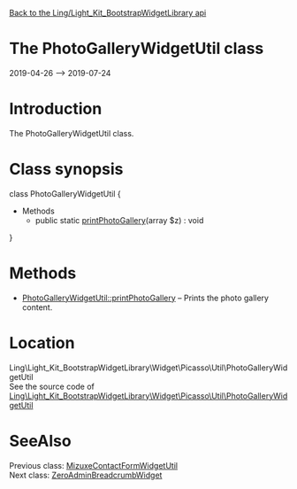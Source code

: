 [Back to the Ling/Light_Kit_BootstrapWidgetLibrary api](https://github.com/lingtalfi/Light_Kit_BootstrapWidgetLibrary/blob/master/doc/api/Ling/Light_Kit_BootstrapWidgetLibrary.md)



The PhotoGalleryWidgetUtil class
================
2019-04-26 --> 2019-07-24






Introduction
============

The PhotoGalleryWidgetUtil class.



Class synopsis
==============


class <span class="pl-k">PhotoGalleryWidgetUtil</span>  {

- Methods
    - public static [printPhotoGallery](https://github.com/lingtalfi/Light_Kit_BootstrapWidgetLibrary/blob/master/doc/api/Ling/Light_Kit_BootstrapWidgetLibrary/Widget/Picasso/Util/PhotoGalleryWidgetUtil/printPhotoGallery.md)(array $z) : void

}






Methods
==============

- [PhotoGalleryWidgetUtil::printPhotoGallery](https://github.com/lingtalfi/Light_Kit_BootstrapWidgetLibrary/blob/master/doc/api/Ling/Light_Kit_BootstrapWidgetLibrary/Widget/Picasso/Util/PhotoGalleryWidgetUtil/printPhotoGallery.md) &ndash; Prints the photo gallery content.





Location
=============
Ling\Light_Kit_BootstrapWidgetLibrary\Widget\Picasso\Util\PhotoGalleryWidgetUtil<br>
See the source code of [Ling\Light_Kit_BootstrapWidgetLibrary\Widget\Picasso\Util\PhotoGalleryWidgetUtil](https://github.com/lingtalfi/Light_Kit_BootstrapWidgetLibrary/blob/master/Widget/Picasso/Util/PhotoGalleryWidgetUtil.php)



SeeAlso
==============
Previous class: [MizuxeContactFormWidgetUtil](https://github.com/lingtalfi/Light_Kit_BootstrapWidgetLibrary/blob/master/doc/api/Ling/Light_Kit_BootstrapWidgetLibrary/Widget/Picasso/Util/MizuxeContactFormWidgetUtil.md)<br>Next class: [ZeroAdminBreadcrumbWidget](https://github.com/lingtalfi/Light_Kit_BootstrapWidgetLibrary/blob/master/doc/api/Ling/Light_Kit_BootstrapWidgetLibrary/Widget/Picasso/ZeroAdminBreadcrumbWidget.md)<br>
